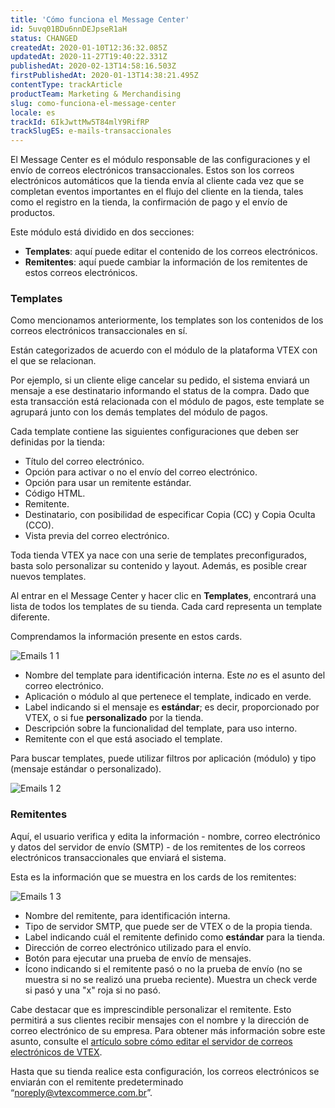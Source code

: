 ```yaml
---
title: 'Cómo funciona el Message Center'
id: 5uvq01BDu6nnDEJpseR1aH
status: CHANGED
createdAt: 2020-01-10T12:36:32.085Z
updatedAt: 2020-11-27T19:40:22.331Z
publishedAt: 2020-02-13T14:58:16.503Z
firstPublishedAt: 2020-01-13T14:38:21.495Z
contentType: trackArticle
productTeam: Marketing & Merchandising
slug: como-funciona-el-message-center
locale: es
trackId: 6IkJwttMw5T84mlY9RifRP
trackSlugES: e-mails-transaccionales
---
```


El Message Center es el módulo responsable de las configuraciones y el envío de correos electrónicos transaccionales. Estos son los correos electrónicos automáticos que la tienda envía al cliente cada vez que se completan eventos importantes en el flujo del cliente en la tienda, tales como el registro en la tienda, la confirmación de pago y el envío de productos.  

Este módulo está dividido en dos secciones: 
- __Templates__: aquí puede editar el contenido de los correos electrónicos. 
- __Remitentes__: aquí puede cambiar la información de los remitentes de estos correos electrónicos.

### Templates

Como mencionamos anteriormente, los templates son los contenidos de los correos electrónicos transaccionales en sí.

Están categorizados de acuerdo con el módulo de la plataforma VTEX con el que se relacionan.

Por ejemplo, si un cliente elige cancelar su pedido, el sistema enviará un mensaje a ese destinatario informando el status de la compra. Dado que esta transacción está relacionada con el módulo de pagos, este template se agrupará junto con los demás templates del módulo de pagos.

Cada template contiene las siguientes configuraciones que deben ser definidas por la tienda:
- Título del correo electrónico.
- Opción para activar o no el envío del correo electrónico.
- Opción para usar un remitente estándar.
- Código HTML.
- Remitente.
- Destinatario, con posibilidad de especificar Copia (CC) y Copia Oculta (CCO).
- Vista previa del correo electrónico.

Toda tienda VTEX ya nace con una serie de templates preconfigurados, basta solo personalizar su contenido y layout. Además, es posible crear nuevos templates.

Al entrar en el Message Center y hacer clic en __Templates__, encontrará una lista de todos los templates de su tienda. Cada card representa un template diferente.

Comprendamos la información presente en estos cards.

![Emails 1 1](//images.ctfassets.net/alneenqid6w5/2cuPA5D3ICgDt8TqlGY9fO/5dd2b918489d7a5fdaa9752f8518ecdd/Emails_1_1.png)

- Nombre del template para identificación interna. Este *no* es el asunto del correo electrónico.  
- Aplicación o módulo al que pertenece el template, indicado en verde.  
- Label indicando si el mensaje es __estándar__; es decir, proporcionado por VTEX, o si fue __personalizado__ por la tienda.
- Descripción sobre la funcionalidad del template, para uso interno.  
- Remitente con el que está asociado el template.  
  
Para buscar templates, puede utilizar filtros por aplicación (módulo) y tipo (mensaje estándar o personalizado).

![Emails 1 2](//images.ctfassets.net/alneenqid6w5/3tUJ7WpRbHOjUne8tGBaNa/cf9705309d6be38c06fa895ee59268e4/Emails_1_2.png)

### Remitentes

Aquí, el usuario verifica y edita la información - nombre, correo electrónico y datos del servidor de envío (SMTP) - de los remitentes de los correos electrónicos transaccionales que enviará el sistema.

Esta es la información que se muestra en los cards de los remitentes:

![Emails 1 3](//images.ctfassets.net/alneenqid6w5/2zJnpHTT74AzVysxE5Q6k1/4abac7e5feef61e4495288126f74cc86/Emails_1_3.png)

- Nombre del remitente, para identificación interna.  
- Tipo de servidor SMTP, que puede ser de VTEX o de la propia tienda.  
- Label indicando cuál el remitente definido como __estándar__ para la tienda.  
- Dirección de correo electrónico utilizado para el envío.  
- Botón para ejecutar una prueba de envío de mensajes.  
- Ícono indicando si el remitente pasó o no la prueba de envío (no se muestra si no se realizó una prueba reciente). Muestra un check verde si pasó y una "x" roja si no pasó.

Cabe destacar que es imprescindible personalizar el remitente. Esto permitirá a sus clientes recibir mensajes con el nombre y la dirección de correo electrónico de su empresa. Para obtener más información sobre este asunto, consulte el [artículo sobre cómo editar el servidor de correos electrónicos de VTEX](https://help.vtex.com/es/tutorial/personalizando-o-smtp-da-vtex).

Hasta que su tienda realice esta configuración, los correos electrónicos se enviarán con el remitente predeterminado “noreply@vtexcommerce.com.br”.
